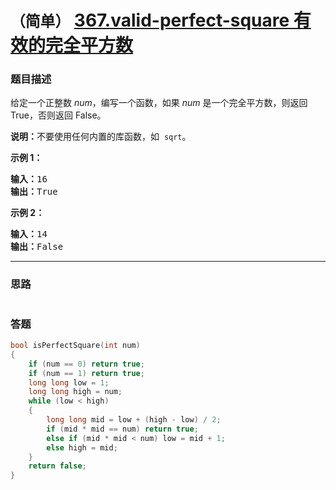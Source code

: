 # `（简单）` [367.valid-perfect-square 有效的完全平方数](https://leetcode-cn.com/problems/valid-perfect-square/)

### 题目描述
<p>给定一个正整数 <em>num</em>，编写一个函数，如果 <em>num</em> 是一个完全平方数，则返回 True，否则返回 False。</p>

<p><strong>说明：</strong>不要使用任何内置的库函数，如&nbsp; <code>sqrt</code>。</p>

<p><strong>示例 1：</strong></p>

<pre><strong>输入：</strong>16
<strong>输出：</strong>True</pre>

<p><strong>示例 2：</strong></p>

<pre><strong>输入：</strong>14
<strong>输出：</strong>False
</pre>


---
### 思路
```
```

### 答题
``` C++
bool isPerfectSquare(int num)
{
	if (num == 0) return true;
	if (num == 1) return true;
	long long low = 1;
	long long high = num;
	while (low < high)
	{
		long long mid = low + (high - low) / 2;
		if (mid * mid == num) return true;
		else if (mid * mid < num) low = mid + 1;
		else high = mid;
	}
	return false;
}
```
